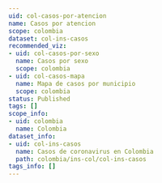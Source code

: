 ```yaml
---
uid: col-casos-por-atencion
name: Casos por atencion
scope: colombia
dataset: col-ins-casos
recommended_viz:
- uid: col-casos-por-sexo
  name: Casos por sexo
  scope: colombia
- uid: col-casos-mapa
  name: Mapa de casos por municipio
  scope: colombia
status: Published
tags: []
scope_info:
- uid: colombia
  name: Colombia
dataset_info:
- uid: col-ins-casos
  name: Casos de coronavirus en Colombia
  path: colombia/ins-col/col-ins-casos
tags_info: []
---
```


